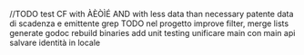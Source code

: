 //TODO test CF with ÀÈÒÌÉ AND with less data than necessary
patente data di scadenza e emittente
grep TODO nel progetto
improve filter, merge lists
generate godoc
rebuild binaries
add unit testing
unificare main con main api
salvare identità in locale
